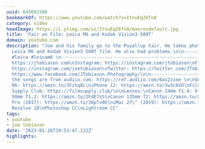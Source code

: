 ```yaml
---
uuid: 645601506
bookmarkOf: https://www.youtube.com/watch?v=ItnuEq26fnA
category: video
headImage: https://i.ytimg.com/vi/ItnuEq26fnA/maxresdefault.jpg
title: 'Fair on Film: Leica M6 and Kodak Vision3 500T'
domain: youtube.com
description: "Joe and his family go to the Puyallup Fair. He takes photos with his
  Leica M6 and Kodak Vision3 500T film. He also had problems.\n\n-------------------------------------------------------------------------------------------\n#filmphotography
  #leica #leicam6 \n-------------------------------------------------------------------------------------------\n\n\nWebsite:
  https://jtobiason.com\nInstagram: https://instagram.com/jtobiason\nFilm Instagram:
  https://instagram.com/joetobiason\nTwitter: https://twitter.com/JTobiason_\nFacebook:
  https://www.facebook.com/JTobiason.Photography/\n\n-------------------------------------------------------------------------------------------\nAll
  the songs are from audiio.com: https://ref.audiio.com/6as2zzee \n\nGet a Leica M6\nhttps://ebay.us/rv74P3\n\nGear:\nCameras\nCanon
  R6: https://amzn.to/3FzSq8L\niPhone 12: https://amzn.to/3w3cAVD\nFilm from Film
  Supply Club: https://filmsupply.club/\n\nLenses:\nCanon 24mm f1.4: https://amzn.to/36mebXk\nCanon
  50mm f1.2: https://amzn.to/2FdE7s5\nCanon 135mm f2: https://amzn.to/2SOU9R8\n\nEditing:\nMacBook
  Pro (2017): https://amzn.to/36pTv0E\niMac 27\" (2019): https://amzn.to/2QjLZP4\nDivinci
  Resolve 18\nPhotoshop CC\nLightroom CC"
tags:
- youtube
- joe tobiason
date: '2023-01-26T19:53:47.122Z'
highlights: 
---
```



